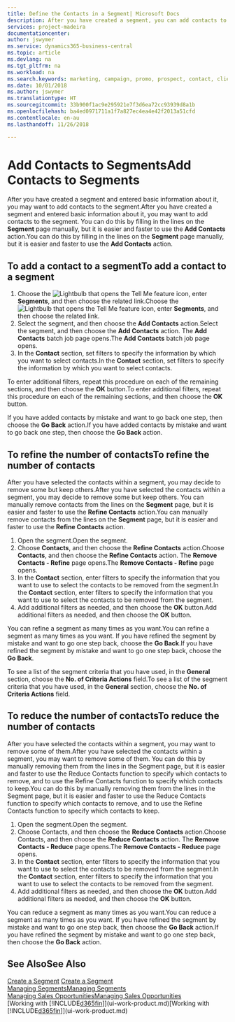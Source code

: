 ```yaml
---
title: Define the Contacts in a Segment| Microsoft Docs
description: After you have created a segment, you can add contacts to the segment, for example, as part of a marketing campaign targeting particular customers or clients.
services: project-madeira
documentationcenter: 
author: jswymer
ms.service: dynamics365-business-central
ms.topic: article
ms.devlang: na
ms.tgt_pltfrm: na
ms.workload: na
ms.search.keywords: marketing, campaign, promo, prospect, contact, client, customer
ms.date: 10/01/2018
ms.author: jswymer
ms.translationtype: HT
ms.sourcegitcommit: 33b900f1ac9e295921e7f3d6ea72cc93939d8a1b
ms.openlocfilehash: ba4ed0971711a1f7a827ec4ea4e42f2013a51cfd
ms.contentlocale: en-au
ms.lasthandoff: 11/26/2018

---
```

# <a name="add-contacts-to-segments"></a><span data-ttu-id="12acc-103">Add Contacts to Segments</span><span class="sxs-lookup"><span data-stu-id="12acc-103">Add Contacts to Segments</span></span>
<span data-ttu-id="12acc-104">After you have created a segment and entered basic information about it, you may want to add contacts to the segment.</span><span class="sxs-lookup"><span data-stu-id="12acc-104">After you have created a segment and entered basic information about it, you may want to add contacts to the segment.</span></span> <span data-ttu-id="12acc-105">You can do this by filling in the lines on the **Segment** page manually, but it is easier and faster to use the **Add Contacts** action.</span><span class="sxs-lookup"><span data-stu-id="12acc-105">You can do this by filling in the lines on the **Segment** page manually, but it is easier and faster to use the **Add Contacts** action.</span></span>

## <a name="to-add-a-contact-to-a-segment"></a><span data-ttu-id="12acc-106">To add a contact to a segment</span><span class="sxs-lookup"><span data-stu-id="12acc-106">To add a contact to a segment</span></span>
1. <span data-ttu-id="12acc-107">Choose the ![Lightbulb that opens the Tell Me feature](media/ui-search/search_small.png "Tell me what you want to do") icon, enter **Segments**, and then choose the related link.</span><span class="sxs-lookup"><span data-stu-id="12acc-107">Choose the ![Lightbulb that opens the Tell Me feature](media/ui-search/search_small.png "Tell me what you want to do") icon, enter **Segments**, and then choose the related link.</span></span>  
2. <span data-ttu-id="12acc-108">Select the segment, and then choose the **Add Contacts** action.</span><span class="sxs-lookup"><span data-stu-id="12acc-108">Select the segment, and then choose the **Add Contacts** action.</span></span> <span data-ttu-id="12acc-109">The **Add Contacts** batch job page opens.</span><span class="sxs-lookup"><span data-stu-id="12acc-109">The **Add Contacts** batch job page opens.</span></span>
3. <span data-ttu-id="12acc-110">In the **Contact** section, set filters to specify the information by which you want to select contacts.</span><span class="sxs-lookup"><span data-stu-id="12acc-110">In the **Contact** section, set filters to specify the information by which you want to select contacts.</span></span>

<span data-ttu-id="12acc-111">To enter additional filters, repeat this procedure on each of the remaining sections, and then choose the **OK** button.</span><span class="sxs-lookup"><span data-stu-id="12acc-111">To enter additional filters, repeat this procedure on each of the remaining sections, and then choose the **OK** button.</span></span>

<span data-ttu-id="12acc-112">If you have added contacts by mistake and want to go back one step, then choose the **Go Back** action.</span><span class="sxs-lookup"><span data-stu-id="12acc-112">If you have added contacts by mistake and want to go back one step, then choose the **Go Back** action.</span></span>

## <a name="to-refine-the-number-of-contacts"></a><span data-ttu-id="12acc-113">To refine the number of contacts</span><span class="sxs-lookup"><span data-stu-id="12acc-113">To refine the number of contacts</span></span>
<span data-ttu-id="12acc-114">After you have selected the contacts within a segment, you may decide to remove some but keep others.</span><span class="sxs-lookup"><span data-stu-id="12acc-114">After you have selected the contacts within a segment, you may decide to remove some but keep others.</span></span> <span data-ttu-id="12acc-115">You can manually remove contacts from the lines on the **Segment** page, but it is easier and faster to use the **Refine Contacts** action.</span><span class="sxs-lookup"><span data-stu-id="12acc-115">You can manually remove contacts from the lines on the **Segment** page, but it is easier and faster to use the **Refine Contacts** action.</span></span>

1. <span data-ttu-id="12acc-116">Open the segment.</span><span class="sxs-lookup"><span data-stu-id="12acc-116">Open the segment.</span></span>
2. <span data-ttu-id="12acc-117">Choose **Contacts**, and then choose the **Refine Contacts** action.</span><span class="sxs-lookup"><span data-stu-id="12acc-117">Choose **Contacts**, and then choose the **Refine Contacts** action.</span></span> <span data-ttu-id="12acc-118">The **Remove Contacts - Refine** page opens.</span><span class="sxs-lookup"><span data-stu-id="12acc-118">The **Remove Contacts - Refine** page opens.</span></span>
3. <span data-ttu-id="12acc-119">In the **Contact** section, enter filters to specify the information that you want to use to select the contacts to be removed from the segment.</span><span class="sxs-lookup"><span data-stu-id="12acc-119">In the **Contact** section, enter filters to specify the information that you want to use to select the contacts to be removed from the segment.</span></span>
4. <span data-ttu-id="12acc-120">Add additional filters as needed, and then choose the **OK** button.</span><span class="sxs-lookup"><span data-stu-id="12acc-120">Add additional filters as needed, and then choose the **OK** button.</span></span>

<span data-ttu-id="12acc-121">You can refine a segment as many times as you want.</span><span class="sxs-lookup"><span data-stu-id="12acc-121">You can refine a segment as many times as you want.</span></span> <span data-ttu-id="12acc-122">If you have refined the segment by mistake and want to go one step back, choose the **Go Back**.</span><span class="sxs-lookup"><span data-stu-id="12acc-122">If you have refined the segment by mistake and want to go one step back, choose the **Go Back**.</span></span>

<span data-ttu-id="12acc-123">To see a list of the segment criteria that you have used, in the **General** section, choose the **No. of Criteria Actions** field.</span><span class="sxs-lookup"><span data-stu-id="12acc-123">To see a list of the segment criteria that you have used, in the **General** section, choose the **No. of Criteria Actions** field.</span></span>

## <a name="to-reduce-the-number-of-contacts"></a><span data-ttu-id="12acc-124">To reduce the number of contacts</span><span class="sxs-lookup"><span data-stu-id="12acc-124">To reduce the number of contacts</span></span>
<span data-ttu-id="12acc-125">After you have selected the contacts within a segment, you may want to remove some of them.</span><span class="sxs-lookup"><span data-stu-id="12acc-125">After you have selected the contacts within a segment, you may want to remove some of them.</span></span> <span data-ttu-id="12acc-126">You can do this by manually removing them from the lines in the Segment page, but it is easier and faster to use the Reduce Contacts function to specify which contacts to remove, and to use the Refine Contacts function to specify which contacts to keep.</span><span class="sxs-lookup"><span data-stu-id="12acc-126">You can do this by manually removing them from the lines in the Segment page, but it is easier and faster to use the Reduce Contacts function to specify which contacts to remove, and to use the Refine Contacts function to specify which contacts to keep.</span></span>

1. <span data-ttu-id="12acc-127">Open the segment.</span><span class="sxs-lookup"><span data-stu-id="12acc-127">Open the segment.</span></span>
2. <span data-ttu-id="12acc-128">Choose Contacts, and then choose the **Reduce Contacts** action.</span><span class="sxs-lookup"><span data-stu-id="12acc-128">Choose Contacts, and then choose the **Reduce Contacts** action.</span></span> <span data-ttu-id="12acc-129">The **Remove Contacts - Reduce** page opens.</span><span class="sxs-lookup"><span data-stu-id="12acc-129">The **Remove Contacts - Reduce** page opens.</span></span>
3. <span data-ttu-id="12acc-130">In the **Contact** section, enter filters to specify the information that you want to use to select the contacts to be removed from the segment.</span><span class="sxs-lookup"><span data-stu-id="12acc-130">In the **Contact** section, enter filters to specify the information that you want to use to select the contacts to be removed from the segment.</span></span>
4. <span data-ttu-id="12acc-131">Add additional filters as needed, and then choose the **OK** button.</span><span class="sxs-lookup"><span data-stu-id="12acc-131">Add additional filters as needed, and then choose the **OK** button.</span></span>

<span data-ttu-id="12acc-132">You can reduce a segment as many times as you want.</span><span class="sxs-lookup"><span data-stu-id="12acc-132">You can reduce a segment as many times as you want.</span></span> <span data-ttu-id="12acc-133">If you have refined the segment by mistake and want to go one step back, then choose the **Go Back** action.</span><span class="sxs-lookup"><span data-stu-id="12acc-133">If you have refined the segment by mistake and want to go one step back, then choose the **Go Back** action.</span></span>

## <a name="see-also"></a><span data-ttu-id="12acc-134">See Also</span><span class="sxs-lookup"><span data-stu-id="12acc-134">See Also</span></span>
<span data-ttu-id="12acc-135">[Create a Segment](marketing-how-create-segment.md) </span><span class="sxs-lookup"><span data-stu-id="12acc-135">[Create a Segment](marketing-how-create-segment.md) </span></span>  
[<span data-ttu-id="12acc-136">Managing Segments</span><span class="sxs-lookup"><span data-stu-id="12acc-136">Managing Segments</span></span>](marketing-segments.md)  
[<span data-ttu-id="12acc-137">Managing Sales Opportunities</span><span class="sxs-lookup"><span data-stu-id="12acc-137">Managing Sales Opportunities</span></span>](marketing-manage-sales-opportunities.md)  
<span data-ttu-id="12acc-138">[Working with [!INCLUDE[d365fin](includes/d365fin_md.md)]](ui-work-product.md)</span><span class="sxs-lookup"><span data-stu-id="12acc-138">[Working with [!INCLUDE[d365fin](includes/d365fin_md.md)]](ui-work-product.md)</span></span>  


